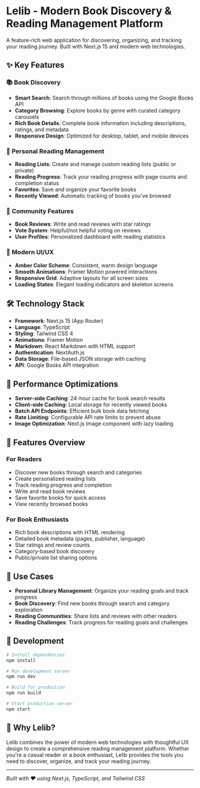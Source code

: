 # Lelib - Modern Book Discovery & Reading Management Platform

A feature-rich web application for discovering, organizing, and tracking your reading journey. Built with Next.js 15 and modern web technologies.

## ✨ Key Features

### 📚 **Book Discovery**

- **Smart Search**: Search through millions of books using the Google Books API
- **Category Browsing**: Explore books by genre with curated category carousels
- **Rich Book Details**: Complete book information including descriptions, ratings, and metadata
- **Responsive Design**: Optimized for desktop, tablet, and mobile devices

### 🎯 **Personal Reading Management**

- **Reading Lists**: Create and manage custom reading lists (public or private)
- **Reading Progress**: Track your reading progress with page counts and completion status
- **Favorites**: Save and organize your favorite books
- **Recently Viewed**: Automatic tracking of books you've browsed

### 💬 **Community Features**

- **Book Reviews**: Write and read reviews with star ratings
- **Vote System**: Helpful/not helpful voting on reviews
- **User Profiles**: Personalized dashboard with reading statistics

### 🎨 **Modern UI/UX**

- **Amber Color Scheme**: Consistent, warm design language
- **Smooth Animations**: Framer Motion powered interactions
- **Responsive Grid**: Adaptive layouts for all screen sizes
- **Loading States**: Elegant loading indicators and skeleton screens

## 🛠️ Technology Stack

- **Framework**: Next.js 15 (App Router)
- **Language**: TypeScript
- **Styling**: Tailwind CSS 4
- **Animations**: Framer Motion
- **Markdown**: React Markdown with HTML support
- **Authentication**: NextAuth.js
- **Data Storage**: File-based JSON storage with caching
- **API**: Google Books API integration

## 🚀 Performance Optimizations

- **Server-side Caching**: 24-hour cache for book search results
- **Client-side Caching**: Local storage for recently viewed books
- **Batch API Endpoints**: Efficient bulk book data fetching
- **Rate Limiting**: Configurable API rate limits to prevent abuse
- **Image Optimization**: Next.js Image component with lazy loading

## 📱 Features Overview

### For Readers

- Discover new books through search and categories
- Create personalized reading lists
- Track reading progress and completion
- Write and read book reviews
- Save favorite books for quick access
- View recently browsed books

### For Book Enthusiasts

- Rich book descriptions with HTML rendering
- Detailed book metadata (pages, publisher, language)
- Star ratings and review counts
- Category-based book discovery
- Public/private list sharing options

## 🎯 Use Cases

- **Personal Library Management**: Organize your reading goals and track progress
- **Book Discovery**: Find new books through search and category exploration
- **Reading Communities**: Share lists and reviews with other readers
- **Reading Challenges**: Track progress for reading goals and challenges

## 🔧 Development

```bash
# Install dependencies
npm install

# Run development server
npm run dev

# Build for production
npm run build

# Start production server
npm start
```

## 🌟 Why Lelib?

Lelib combines the power of modern web technologies with thoughtful UX design to create a comprehensive reading management platform. Whether you're a casual reader or a book enthusiast, Lelib provides the tools you need to discover, organize, and track your reading journey.

---

_Built with ❤️ using Next.js, TypeScript, and Tailwind CSS_
